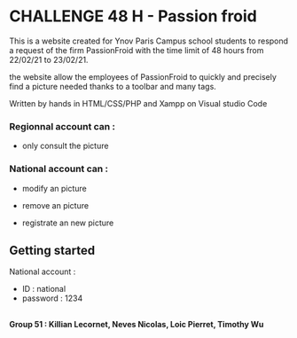 # CHALLENGE 48 H - Passion froid


This is a website created for Ynov Paris Campus school students to respond a request of the firm PassionFroid with the time limit of 48 hours from 22/02/21 to 23/02/21.

the website allow the employees of PassionFroid to quickly and precisely find a picture needed thanks to a toolbar and many tags.

Written by hands in HTML/CSS/PHP and Xampp on Visual studio Code

### Regionnal account can :

 - only consult the picture

### National account can :

 - modify an picture
 
 - remove an picture
 
 - registrate an new picture
 
## Getting started 
 National account :
 - ID : national
 - password : 1234

##



**Group 51 : Killian Lecornet, Neves Nicolas, Loic Pierret, Timothy Wu**
